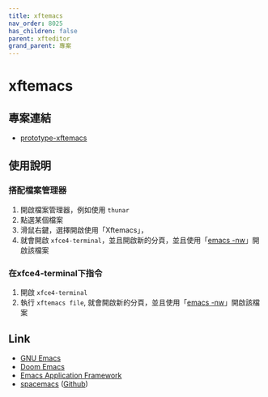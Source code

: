 ```yaml
---
title: xftemacs
nav_order: 8025
has_children: false
parent: xfteditor
grand_parent: 專案
---
```


# xftemacs


## 專案連結

* [prototype-xftemacs](https://github.com/samwhelp/tool-xfteditor/tree/gh-pages/_demo/project/xfteditor/prototype/xftemacs)


## 使用說明

### 搭配檔案管理器

1. 開啟檔案管理器，例如使用 `thunar`
2. 點選某個檔案
3. 滑鼠右鍵，選擇開啟使用「Xftemacs」，
4. 就會開啟 `xfce4-terminal`，並且開啟新的分頁，並且使用「[emacs -nw](https://www.gnu.org/software/emacs/)」開啟該檔案

### 在xfce4-terminal下指令

1. 開啟 `xfce4-terminal`
2. 執行 `xftemacs file`, 就會開啟新的分頁，並且使用「[emacs -nw](https://www.gnu.org/software/emacs/)」開啟該檔案


## Link

* [GNU Emacs](https://www.gnu.org/software/emacs/)
* [Doom Emacs](https://github.com/hlissner/doom-emacs)
* [Emacs Application Framework](https://github.com/manateelazycat/emacs-application-framework)
* [spacemacs](https://www.spacemacs.org/) ([Github](https://github.com/syl20bnr/spacemacs))
